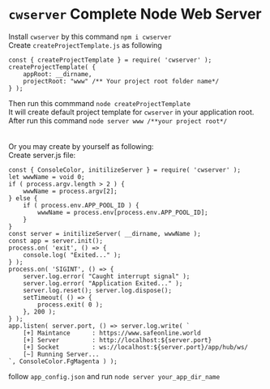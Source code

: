 # ```cwserver``` Complete Node Web Server<br/>
Install ```cwserver``` by this command ```npm i cwserver```<br/>
Create ```createProjectTemplate.js``` as following
```
const { createProjectTemplate } = require( 'cwserver' );
createProjectTemplate( {
    appRoot: __dirname,
    projectRoot: "www" /** Your project root folder name*/
} );
```
Then run this commmand ```node createProjectTemplate```<br/>
It will create default project template for ```cwserver``` in your application root.<br/>
After run this command ```node server www /**your project root*/```<br/><br/><br/>
Or you may create by yourself as following:<br/>
Create server.js file:
```
const { ConsoleColor, initilizeServer } = require( 'cwserver' );
let wwwName = void 0;
if ( process.argv.length > 2 ) {
    wwwName = process.argv[2];
} else {
    if ( process.env.APP_POOL_ID ) {
        wwwName = process.env[process.env.APP_POOL_ID];
    }
}
const server = initilizeServer( __dirname, wwwName );
const app = server.init();
process.on( 'exit', () => {
    console.log( "Exited..." );
} );
process.on( 'SIGINT', () => {
    server.log.error( "Caught interrupt signal" );
    server.log.error( "Application Exited..." );
    server.log.reset(); server.log.dispose();
    setTimeout( () => {
        process.exit( 0 );
    }, 200 );
} );
app.listen( server.port, () => server.log.write( `
    [+] Maintance      : https://www.safeonline.world
    [+] Server         : http://localhost:${server.port}
    [+] Socket         : ws://localhost:${server.port}/app/hub/ws/
    [~] Running Server...
`, ConsoleColor.FgMagenta ) );
```
follow ```app_config.json``` and 
run ```node server your_app_dir_name```
